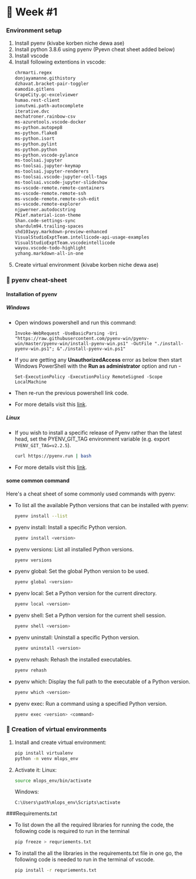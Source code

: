 # 💁 Week #1

<!-- 💁👌🎍😍 -->

### Environment setup
1. Install pyenv (kivabe korben niche dewa ase)
2. Install python 3.8.6 using pyenv (Pyevn cheat sheet added below)
3. Install vscode
4. Install following extentions in vscode:
    ```sh
    chrmarti.regex
    donjayamanne.githistory
    dzhavat.bracket-pair-toggler
    eamodio.gitlens
    GrapeCity.gc-excelviewer
    humao.rest-client
    ionutvmi.path-autocomplete
    iterative.dvc
    mechatroner.rainbow-csv
    ms-azuretools.vscode-docker
    ms-python.autopep8
    ms-python.flake8
    ms-python.isort
    ms-python.pylint
    ms-python.python
    ms-python.vscode-pylance
    ms-toolsai.jupyter
    ms-toolsai.jupyter-keymap
    ms-toolsai.jupyter-renderers
    ms-toolsai.vscode-jupyter-cell-tags
    ms-toolsai.vscode-jupyter-slideshow
    ms-vscode-remote.remote-containers
    ms-vscode-remote.remote-ssh
    ms-vscode-remote.remote-ssh-edit
    ms-vscode.remote-explorer
    njpwerner.autodocstring
    PKief.material-icon-theme
    Shan.code-settings-sync
    shardulm94.trailing-spaces
    shd101wyy.markdown-preview-enhanced
    VisualStudioExptTeam.intellicode-api-usage-examples
    VisualStudioExptTeam.vscodeintellicode
    wayou.vscode-todo-highlight
    yzhang.markdown-all-in-one
    ```
5. Create virtual environment (kivabe korben niche dewa ase)


### 🐍 pyenv cheat-sheet
#### Installation of pyenv
##### Windows


- Open windows powershell and run this command:
    ```pwsh
    Invoke-WebRequest -UseBasicParsing -Uri "https://raw.githubusercontent.com/pyenv-win/pyenv-win/master/pyenv-win/install-pyenv-win.ps1" -OutFile "./install-pyenv-win.ps1"; &"./install-pyenv-win.ps1"
    ```

- If you are getting any **UnauthorizedAccess** error as below then start Windows PowerShell with the **Run as administrator** option and run -
    ```pwsh
    Set-ExecutionPolicy -ExecutionPolicy RemoteSigned -Scope LocalMachine
    ```
- Then re-run the previous powershell link code.
- For more details visit this [link](https://github.com/pyenv-win/pyenv-win/blob/master/docs/installation.md#powershell).
##### Linux
- If you wish to install a specific release of Pyenv rather than the latest head, set the PYENV_GIT_TAG environment variable (e.g. export `PYENV_GIT_TAG=v2.2.5`).
    ```sh
    curl https://pyenv.run | bash
    ```
- For more details visit this [link](https://github.com/pyenv/pyenv-installer).
#### some common command 
Here's a cheat sheet of some commonly used commands with pyenv:

- To list all the available Python versions that can be installed with pyenv:

    ```sh
    pyenv install --list
    ```
- pyenv install: Install a specific Python version.


    ```sh
    pyenv install <version>
    ```
- pyenv versions: List all installed Python versions.

    ```sh
    pyenv versions
    ```
- pyenv global: Set the global Python version to be used.


    ```sh
    pyenv global <version>
    ```
- pyenv local: Set a Python version for the current directory.


    ```sh
    pyenv local <version>
    ```
- pyenv shell: Set a Python version for the current shell session.


    ```sh
    pyenv shell <version>
    ```

- pyenv uninstall: Uninstall a specific Python version.


    ```sh
    pyenv uninstall <version>
    ```
- pyenv rehash: Rehash the installed executables.


    ```sh
    pyenv rehash
    ```
- pyenv which: Display the full path to the executable of a Python version.

    ```sh
    pyenv which <version>
    ```
- pyenv exec: Run a command using a specified Python version.

    ```sh
    pyenv exec <version> <command>
    ```
### 🌱 Creation of virtual environments

1. Install and create virtual environment:
    ```sh
    pip install virtualenv
    python -m venv mlops_env
    ```


2. Activate it:
    Linux:
    ```sh
    source mlops_env/bin/activate
    ```
    Windows:
    ```
    C:\Users\path\mlops_env\Scripts\activate
    ```
###Requirements.txt 
- To list down the all the required libraries for running the code, the following code is required to run in the terminal
    ```sh 
    pip freeze > requriements.txt
    ```
- To install the all the libraries in the requirements.txt file in one go, the following code is needed to run in the terminal of vscode.
    ```sh 
    pip install -r requriements.txt
    ```